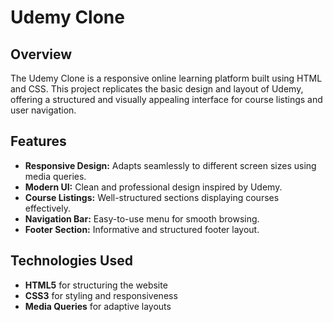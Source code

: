 # Udemy Clone 

## Overview
The Udemy Clone is a responsive online learning platform built using HTML and CSS. This project replicates the basic design and layout of Udemy, offering a structured and visually appealing interface for course listings and user navigation.

## Features
- **Responsive Design:** Adapts seamlessly to different screen sizes using media queries.
- **Modern UI:** Clean and professional design inspired by Udemy.
- **Course Listings:** Well-structured sections displaying courses effectively.
- **Navigation Bar:** Easy-to-use menu for smooth browsing.
- **Footer Section:** Informative and structured footer layout.

## Technologies Used
- **HTML5** for structuring the website
- **CSS3** for styling and responsiveness
- **Media Queries** for adaptive layouts

